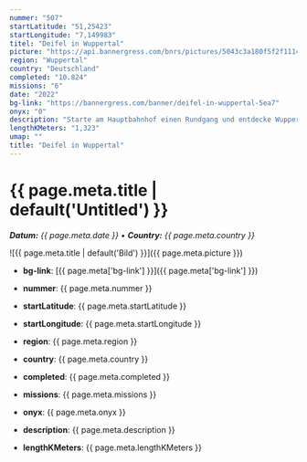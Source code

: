 ```yaml
---
nummer: "507"
startLatitude: "51,25423"
startLongitude: "7,149983"
titel: "Deifel in Wuppertal"
picture: "https://api.bannergress.com/bnrs/pictures/5043c3a180f5f2f1114de085f13cdf83"
region: "Wuppertal"
country: "Deutschland"
completed: "10.824"
missions: "6"
date: "2022"
bg-link: "https://bannergress.com/banner/deifel-in-wuppertal-5ea7"
onyx: "0"
description: "Starte am Hauptbahnhof einen Rundgang und entdecke Wuppertal. Auf deinem Abenteuer entdeckst du Sehenswürdigkeiten und historische Orte. Die Runde endet wieder am Hauptbahnhof"
lengthKMeters: "1,323"
umap: ""
title: "Deifel in Wuppertal"
---
```

# {{ page.meta.title | default('Untitled') }}

_**Datum:** {{ page.meta.date }} • **Country:** {{ page.meta.country }}_

![{{ page.meta.title | default('Bild') }}]({{ page.meta.picture }})

- **bg-link**: [{{ page.meta['bg-link'] }}]({{ page.meta['bg-link'] }})

- **nummer**: {{ page.meta.nummer }}
- **startLatitude**: {{ page.meta.startLatitude }}
- **startLongitude**: {{ page.meta.startLongitude }}
- **region**: {{ page.meta.region }}
- **country**: {{ page.meta.country }}
- **completed**: {{ page.meta.completed }}
- **missions**: {{ page.meta.missions }}
- **onyx**: {{ page.meta.onyx }}
- **description**: {{ page.meta.description }}
- **lengthKMeters**: {{ page.meta.lengthKMeters }}
